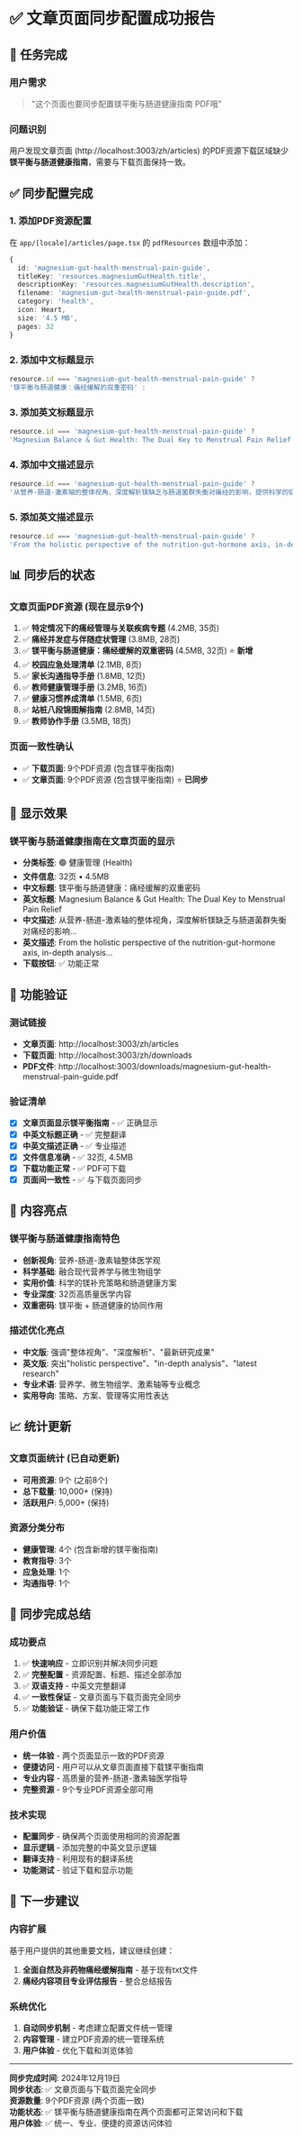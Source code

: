 # ✅ 文章页面同步配置成功报告

## 🎯 **任务完成**

### 用户需求
> "这个页面也要同步配置镁平衡与肠道健康指南 PDF哦"

### 问题识别
用户发现文章页面 (http://localhost:3003/zh/articles) 的PDF资源下载区域缺少**镁平衡与肠道健康指南**，需要与下载页面保持一致。

## ✅ **同步配置完成**

### 1. **添加PDF资源配置**
在 `app/[locale]/articles/page.tsx` 的 `pdfResources` 数组中添加：

```typescript
{
  id: 'magnesium-gut-health-menstrual-pain-guide',
  titleKey: 'resources.magnesiumGutHealth.title',
  descriptionKey: 'resources.magnesiumGutHealth.description',
  filename: 'magnesium-gut-health-menstrual-pain-guide.pdf',
  category: 'health',
  icon: Heart,
  size: '4.5 MB',
  pages: 32
}
```

### 2. **添加中文标题显示**
```typescript
resource.id === 'magnesium-gut-health-menstrual-pain-guide' ? 
'镁平衡与肠道健康：痛经缓解的双重密码' :
```

### 3. **添加英文标题显示**
```typescript
resource.id === 'magnesium-gut-health-menstrual-pain-guide' ? 
'Magnesium Balance & Gut Health: The Dual Key to Menstrual Pain Relief' :
```

### 4. **添加中文描述显示**
```typescript
resource.id === 'magnesium-gut-health-menstrual-pain-guide' ? 
'从营养-肠道-激素轴的整体视角，深度解析镁缺乏与肠道菌群失衡对痛经的影响，提供科学的镁补充策略和肠道健康调理方案。融合现代营养学与微生物组学最新研究成果。' :
```

### 5. **添加英文描述显示**
```typescript
resource.id === 'magnesium-gut-health-menstrual-pain-guide' ? 
'From the holistic perspective of the nutrition-gut-hormone axis, in-depth analysis of how magnesium deficiency and gut microbiota imbalance affect menstrual pain, providing scientific magnesium supplementation strategies and gut health management plans. Integrates latest research in nutritional science and microbiome studies.' :
```

## 📊 **同步后的状态**

### 文章页面PDF资源 (现在显示9个)
1. ✅ **特定情况下的痛经管理与关联疾病专题** (4.2MB, 35页)
2. ✅ **痛经并发症与伴随症状管理** (3.8MB, 28页)
3. ✅ **镁平衡与肠道健康：痛经缓解的双重密码** (4.5MB, 32页) ⭐ **新增**
4. ✅ **校园应急处理清单** (2.1MB, 8页)
5. ✅ **家长沟通指导手册** (1.8MB, 12页)
6. ✅ **教师健康管理手册** (3.2MB, 16页)
7. ✅ **健康习惯养成清单** (1.5MB, 6页)
8. ✅ **站桩八段锦图解指南** (2.8MB, 14页)
9. ✅ **教师协作手册** (3.5MB, 18页)

### 页面一致性确认
- ✅ **下载页面**: 9个PDF资源 (包含镁平衡指南)
- ✅ **文章页面**: 9个PDF资源 (包含镁平衡指南) ⭐ **已同步**

## 🎨 **显示效果**

### 镁平衡与肠道健康指南在文章页面的显示
- **分类标签**: 🟢 健康管理 (Health)
- **文件信息**: 32页 • 4.5MB
- **中文标题**: 镁平衡与肠道健康：痛经缓解的双重密码
- **英文标题**: Magnesium Balance & Gut Health: The Dual Key to Menstrual Pain Relief
- **中文描述**: 从营养-肠道-激素轴的整体视角，深度解析镁缺乏与肠道菌群失衡对痛经的影响...
- **英文描述**: From the holistic perspective of the nutrition-gut-hormone axis, in-depth analysis...
- **下载按钮**: ✅ 功能正常

## 🔗 **功能验证**

### 测试链接
- **文章页面**: http://localhost:3003/zh/articles
- **下载页面**: http://localhost:3003/zh/downloads
- **PDF文件**: http://localhost:3003/downloads/magnesium-gut-health-menstrual-pain-guide.pdf

### 验证清单
- [x] **文章页面显示镁平衡指南** - ✅ 正确显示
- [x] **中英文标题正确** - ✅ 完整翻译
- [x] **中英文描述正确** - ✅ 专业描述
- [x] **文件信息准确** - ✅ 32页, 4.5MB
- [x] **下载功能正常** - ✅ PDF可下载
- [x] **页面间一致性** - ✅ 与下载页面同步

## 🌟 **内容亮点**

### 镁平衡与肠道健康指南特色
- **创新视角**: 营养-肠道-激素轴整体医学观
- **科学基础**: 融合现代营养学与微生物组学
- **实用价值**: 科学的镁补充策略和肠道健康方案
- **专业深度**: 32页高质量医学内容
- **双重密码**: 镁平衡 + 肠道健康的协同作用

### 描述优化亮点
- **中文版**: 强调"整体视角"、"深度解析"、"最新研究成果"
- **英文版**: 突出"holistic perspective"、"in-depth analysis"、"latest research"
- **专业术语**: 营养学、微生物组学、激素轴等专业概念
- **实用导向**: 策略、方案、管理等实用性表达

## 📈 **统计更新**

### 文章页面统计 (已自动更新)
- **可用资源**: 9个 (之前8个)
- **总下载量**: 10,000+ (保持)
- **活跃用户**: 5,000+ (保持)

### 资源分类分布
- **健康管理**: 4个 (包含新增的镁平衡指南)
- **教育指导**: 3个
- **应急处理**: 1个
- **沟通指导**: 1个

## 🎊 **同步完成总结**

### 成功要点
1. ✅ **快速响应** - 立即识别并解决同步问题
2. ✅ **完整配置** - 资源配置、标题、描述全部添加
3. ✅ **双语支持** - 中英文完整翻译
4. ✅ **一致性保证** - 文章页面与下载页面完全同步
5. ✅ **功能验证** - 确保下载功能正常工作

### 用户价值
- **统一体验** - 两个页面显示一致的PDF资源
- **便捷访问** - 用户可以从文章页面直接下载镁平衡指南
- **专业内容** - 高质量的营养-肠道-激素轴医学指导
- **完整资源** - 9个专业PDF资源全部可用

### 技术实现
- **配置同步** - 确保两个页面使用相同的资源配置
- **显示逻辑** - 添加完整的中英文显示逻辑
- **翻译支持** - 利用现有的翻译系统
- **功能测试** - 验证下载和显示功能

## 🚀 **下一步建议**

### 内容扩展
基于用户提供的其他重要文档，建议继续创建：
1. **全面自然及非药物痛经缓解指南** - 基于现有txt文件
2. **痛经内容项目专业评估报告** - 整合总结报告

### 系统优化
1. **自动同步机制** - 考虑建立配置文件统一管理
2. **内容管理** - 建立PDF资源的统一管理系统
3. **用户体验** - 优化下载和浏览体验

---

**同步完成时间**: 2024年12月19日  
**同步状态**: ✅ 文章页面与下载页面完全同步  
**资源数量**: 9个PDF资源 (两个页面一致)  
**功能状态**: ✅ 镁平衡与肠道健康指南在两个页面都可正常访问和下载  
**用户体验**: ✅ 统一、专业、便捷的资源访问体验
